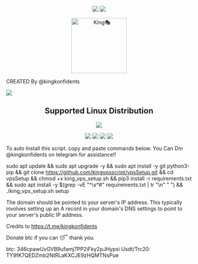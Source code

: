 <p align="center">
<img src="https://readme-typing-svg.herokuapp.com?color=%2336BCF7&center=true&vCenter=true&lines=S++C++R++I++P+T++~++M++O++D++~++B++Y" />
<img src="https://readme-typing-svg.herokuapp.com?color=%2336BCF7&center=true&vCenter=true&lines=K++I++N++G++%F0%9F%8E%AD" />
</p>
<p align='center'><a href="https://api.daily.dev/get?r=KingVPSScript"><img src="https://archive.pinupmagazine.org/thumbs/articles/article-guy-fawkes-mask-v-for-vendetta/v-for-vendetta-pinup-magazine-01-1000x567.png" width="150" alt="King🎭"/></a></p>

CREATED By @kingkonfidents

<img src="[https://img.shields.io/badge/Version-1.0.0-blue.svg](https://img.shields.io/badge/Version-4.5-blue.svg)"></h2>

</p>
<h2 align="center"> Supported Linux Distribution</h2>
<p align="center"><img src="https://d33wubrfki0l68.cloudfront.net/5911c43be3b1da526ed609e9c55783d9d0f6b066/9858b/assets/img/debian-ubuntu-hover.png"></p>
<p align="center"><img src="https://img.shields.io/static/v1?style=for-the-badge&logo=debian&label=Debian%209&message=Stretch&color=purple"> <img src="https://img.shields.io/static/v1?style=for-the-badge&logo=debian&label=Debian%2010&message=Buster&color=purple">  <img src="https://img.shields.io/static/v1?style=for-the-badge&logo=ubuntu&label=Ubuntu%2018&message=Lts&color=red"> <img src="https://img.shields.io/static/v1?style=for-the-badge&logo=ubuntu&label=Ubuntu%2020&message=Lts&color=red">
</p>


To auto Install this script. copy and paste commands below. 
You Can Dm @kingkonfidents on telegram for assistance!!

sudo apt update && sudo apt upgrade -y && sudo apt install -y git python3-pip && git clone https://github.com/kingvpsscript/vpsSetup.git && cd vpsSetup && chmod +x king_vps_setup.sh && pip3 install -r requirements.txt && sudo apt install -y $(grep -vE "^\s*#" requirements.txt | tr "\n" " ") && ./king_vps_setup.sh setup

The domain should be pointed to your server's IP address. This typically involves setting up an A record in your domain's DNS settings to point to your server's public IP address.

Credits to https://t.me/kingkonfidents

Donate btc if you can 😴 thank you.

btc: 346cpawUvGVB9ufamj7PP2iFky2pJHypsi
Usdt/Trc20: TY9fK7QEDZmb2NtRLaKXCJE9zHQMTNsPue

